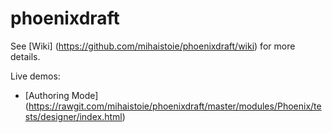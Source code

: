 phoenixdraft
============

See [Wiki] (https://github.com/mihaistoie/phoenixdraft/wiki) for more details.


Live demos: 

 * [Authoring Mode] (https://rawgit.com/mihaistoie/phoenixdraft/master/modules/Phoenix/tests/designer/index.html)
